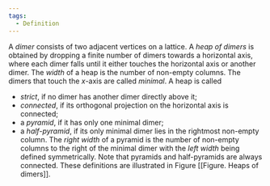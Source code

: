 ```yaml
---
tags:
  - Definition
---
```

A *dimer* consists of two adjacent vertices on a lattice. 
A *heap of dimers* is obtained by dropping a finite number of dimers towards a horizontal axis, where each dimer falls until it either touches the horizontal axis or another dimer. 
The *width* of a heap is the number of non-empty columns. The dimers that touch the $x$-axis are called *minimal*.
A heap is called
- *strict*, if no dimer has another dimer directly above it;
- *connected*, if its orthogonal projection on the horizontal axis is connected;
- a *pyramid*, if it has only one minimal dimer;
- a *half-pyramid*, if its only minimal dimer lies in the rightmost non-empty column.
The *right width* of a pyramid is the number of non-empty columns to the right of the minimal dimer with the *left width* being defined symmetrically.
Note that pyramids and half-pyramids are always connected.
These definitions are illustrated in Figure [[Figure. Heaps of dimers]].
